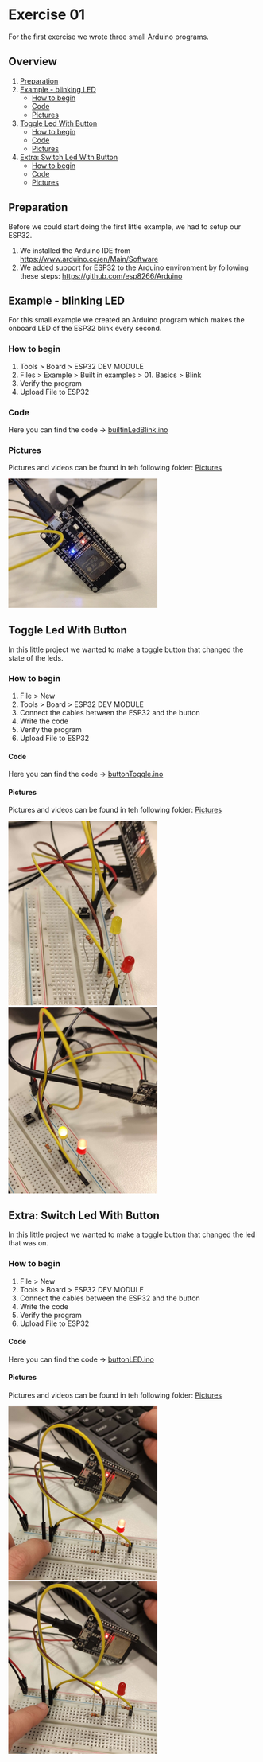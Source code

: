 # Exercise 01
For the first exercise we wrote three small Arduino programs.

## Overview
1. [Preparation](/Teamfolder/Group1/exercises/exercise01/README.md#preparation)
2. [Example - blinking LED](/Teamfolder/Group1/exercises/exercise01/README.md#example---blinking-led)
	- [How to begin](/Teamfolder/Group1/exercises/exercise01/README.md#how-to-begin)
	- [Code](/Teamfolder/Group1/exercises/exercise01/README.md#code)
	- [Pictures](/Teamfolder/Group1/exercises/exercise01/README.md#pictures)
3. [Toggle Led With Button](/Teamfolder/Group1/exercises/exercise01/README.md#toggle-led-with-button)
	- [How to begin](/Teamfolder/Group1/exercises/exercise01/README.md#how-to-begin)
	- [Code](/Teamfolder/Group1/exercises/exercise01/README.md#code-1)
	- [Pictures](/Teamfolder/Group1/exercises/exercise01/README.md#pictures-1)
4. [Extra: Switch Led With Button](/Teamfolder/Group1/exercises/exercise01/README.md#extra-switch-led-with-button)
	- [How to begin](/Teamfolder/Group1/exercises/exercise01/README.md#how-to-begin-2)
	- [Code](/Teamfolder/Group1/exercises/exercise01/README.md#code-2)
	- [Pictures](/Teamfolder/Group1/exercises/exercise01/README.md#pictures-2)	



## Preparation
Before we could start doing the first little example, we had to setup our ESP32.
1. We installed the Arduino IDE from https://www.arduino.cc/en/Main/Software
2. We added support for ESP32 to the Arduino environment by following these steps: https://github.com/esp8266/Arduino

## Example - blinking LED
For this small example we created an Arduino program which makes the onboard LED of the ESP32 blink every second.

### How to begin
1. Tools > Board > ESP32 DEV MODULE
2. Files > Example > Built in examples > 01. Basics > Blink
3. Verify the program
4. Upload File to ESP32

### Code
Here you can find the code -> [builtinLedBlink.ino](/Teamfolder/Group1/exercises/exercise01/builtinLedBlink/builtinLedBlink.ino/)

### Pictures
Pictures and videos can be found in teh following folder:
[Pictures](/Teamfolder/Group1/pictures/exercise01/builtinLedBlink/)

<img src="../../pictures/exercise01/builtinLedBlink/blink.jpg" width="300px"/>

## Toggle Led With Button
In this little project we wanted to make a toggle button that changed the state of the leds.

### How to begin
1. File > New
1. Tools > Board > ESP32 DEV MODULE
3. Connect the cables between the ESP32 and the button
2. Write the code
3. Verify the program
4. Upload File to ESP32

#### Code
Here you can find the code -> [buttonToggle.ino](/Teamfolder/Group1/exercises/exercise01/buttonToggle/buttonToggle.ino)

#### Pictures
Pictures and videos can be found in teh following folder:
[Pictures](/Teamfolder/Group1/pictures/exercise01/buttonToggle/)

<img src="../../pictures/exercise01/buttonToggle/Button process 1.jpg" width="300px"/>
<img src="../../pictures/exercise01/buttonToggle/Button process 2.jpg" width="300px"/>

## Extra: Switch Led With Button
In this little project we wanted to make a toggle button that changed the led that was on.

### How to begin
1. File > New
1. Tools > Board > ESP32 DEV MODULE
3. Connect the cables between the ESP32 and the button
2. Write the code
3. Verify the program
4. Upload File to ESP32

#### Code
Here you can find the code -> [buttonLED.ino](/Teamfolder/Group1/exercises/exercise01/buttonLED/buttonLED.ino)

#### Pictures
Pictures and videos can be found in teh following folder:
[Pictures](/Teamfolder/Group1/pictures/exercise01/buttonLED/)

<img src="../../pictures/exercise01/buttonLED/Switch button HIGH.jpg" width="300px"/>
<img src="../../pictures/exercise01/buttonLED/Switch button LOW.jpg" width="300px"/>